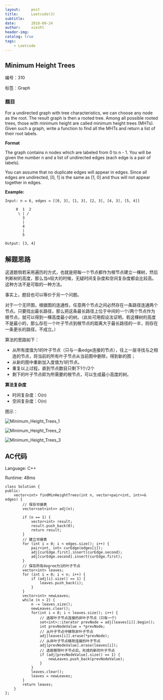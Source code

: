 ```yaml
---
layout:     post
title:      Leetcode(3)
subtitle:   
date:       2018-09-24
author:     xiezht
header-img: 
catalog: true
tags: 
    - Leetcode
---
```


## Minimum Height Trees

编号：310

标签：Graph

### 题目

For a undirected graph with tree characteristics, we can choose any node as the root. The result graph is then a rooted tree. Among all possible rooted trees, those with minimum height are called minimum height trees (MHTs). Given such a graph, write a function to find all the MHTs and return a list of their root labels.

**Format**

The graph contains n nodes which are labeled from 0 to n - 1. You will be given the number n and a list of undirected edges (each edge is a pair of labels).

You can assume that no duplicate edges will appear in edges. Since all edges are undirected, [0, 1] is the same as [1, 0] and thus will not appear together in edges.

**Example:**

```
Input: n = 6, edges = [[0, 3], [1, 3], [2, 3], [4, 3], [5, 4]]

     0  1  2
      \ | /
        3
        |
        4
        |
        5 

Output: [3, 4]
```

## 解题思路

这道题倘若采用遍历的方式，也就是把每一个节点都作为根节点建立一棵树，然后判断树的高度，那么当n较大的时候，无疑时间复杂度和空间复杂度都会比较高。这种方法不是可取的一种方法。

事实上，题目也可以等价于另一个问题。

对于一个无环图，根据图的连通性，任意两个节点之间必然存在一条路径连通两个节点。只要找出最长路径，那么把这条最长路径上位于中间的一个/两个节点作为根节点，就可以得到一棵高度最小的树。（此处可用假设法证明，若这棵树的高度不是最小的，那么存在一个叶子节点到根节点的距离大于最长路径的一半，则存在一条更长的路径，不成立。）

算法的思路如下：

* 从所有度值为1的叶子节点（只与一条edge连接的节点），往上一层寻找与之相连的节点，将当前的所有叶子节点从当前图中删除，得到新的图；
* 从新的图中重新加入度值为1的节点。
* 重复以上过程，直到节点数目只剩下1个/2个
* 剩下的叶子节点即为所需要的根节点，可以生成最小高度的树。

**算法复杂度**

* 时间复杂度：O(n)
* 空间复杂度：O(n)

图示：

![Minimum_Height_Trees_1](/img/post-image/LeetCode/Minimum_Height_Trees_1.png)

![Minimum_Height_Trees_2](/img/post-image/LeetCode/Minimum_Height_Trees_2.png)

![Minimum_Height_Trees_3](/img/post-image/LeetCode/Minimum_Height_Trees_3.png)


## AC代码

Language: C++

Runtime: 48ms

```
class Solution {
public:
    vector<int> findMinHeightTrees(int n, vector<pair<int, int>>& edges) {
        // 保存邻接表
        vector<set<int>> adj(n);

        if (n == 1) {
            vector<int> result;
            result.push_back(0);
            return result;
        }
        // 建立邻接表
        for (int i = 0; i < edges.size(); i++) {
            pair<int, int> curEdge(edges[i]);
            adj[curEdge.first].insert(curEdge.second);
            adj[curEdge.second].insert(curEdge.first);
        }
        // 保存所有degree为1的叶子节点
        vector<int> leaves;
        for (int i = 0; i < n; i++) {
            if (adj[i].size() == 1) {
                leaves.push_back(i);
            }
        }
        vector<int> newLeaves;
        while (n > 2) {
            n -= leaves.size();
            newLeaves.clear();
            for(int i = 0; i < leaves.size(); i++) {
                // 选取叶子节点连接的非叶子节点（只有一个）
                set<int>::iterator prevNode = adj[leaves[i]].begin();
                int prevNodeValue = *prevNode;
                // 从叶子节点中移除非叶子节点
                adj[leaves[i]].erase(*prevNode);
                // 从非叶子节点移除连接的叶子节点
                adj[prevNodeValue].erase(leaves[i]);
                // 选取移除叶子节点后，形成的新的叶子节点
                if (adj[prevNodeValue].size() == 1) {
                    newLeaves.push_back(prevNodeValue);
                }
            }
            leaves.clear();
            leaves = newLeaves;
        }
        return leaves;
    }
};
```


